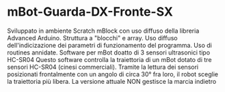 # mBot-Guarda-DX-Fronte-SX
Sviluppato in ambiente Scratch mBlock con uso diffuso della libreria Advanced Arduino.
Struttura a "blocchi" e array.
Uso diffuso dell'indicizazione dei parametri di funzionamento del programma.
Uso di routines annidate.
Software per mBot doatto di 3 sensori ultrasonici tipo HC-SR04
Questo software controlla la traiettoria di un mBot dotato di tre sensori HC-SR04 (cinesi commerciali).
Tramite la lettura dei sensori posizionati frontalmente con un angolo di circa 30° fra loro, il robot sceglie la traiettoria più libera.
La versione attuale NON gestisce la marcia indietro
